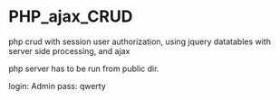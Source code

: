 # PHP_ajax_CRUD
php crud with session user authorization, using jquery datatables with server side processing, and ajax

php server has to be run from public dir.

login: Admin  pass: qwerty
